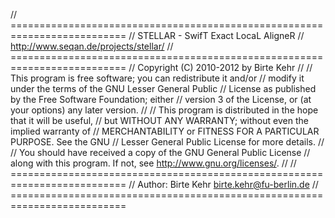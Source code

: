 
// ==========================================================================
//                    STELLAR - SwifT Exact LocaL AligneR
//                   http://www.seqan.de/projects/stellar/
// ==========================================================================
// Copyright (C) 2010-2012 by Birte Kehr
//
// This program is free software; you can redistribute it and/or
// modify it under the terms of the GNU Lesser General Public
// License as published by the Free Software Foundation; either
// version 3 of the License, or (at your options) any later version.
//
// This program is distributed in the hope that it will be useful,
// but WITHOUT ANY WARRANTY; without even the implied warranty of
// MERCHANTABILITY or FITNESS FOR A PARTICULAR PURPOSE. See the GNU
// Lesser General Public License for more details.
//
// You should have received a copy of the GNU General Public License
// along with this program.  If not, see <http://www.gnu.org/licenses/>.
//
// ==========================================================================
// Author: Birte Kehr <birte.kehr@fu-berlin.de>
// ==========================================================================
